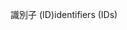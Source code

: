 <span data-ttu-id="c58ed-101">識別子 (ID)</span><span class="sxs-lookup"><span data-stu-id="c58ed-101">identifiers (IDs)</span></span>